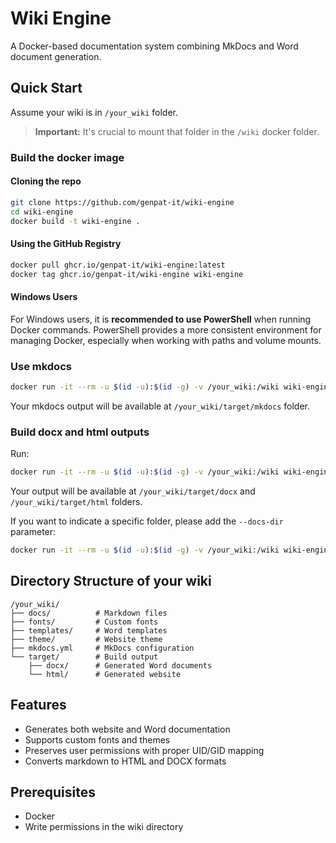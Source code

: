 # Wiki Engine

A Docker-based documentation system combining MkDocs and Word document generation.

## Quick Start

Assume your wiki is in `/your_wiki` folder.

> **Important:** It's crucial to mount that folder in the `/wiki` docker folder.

### Build the docker image

#### Cloning the repo

```bash
git clone https://github.com/genpat-it/wiki-engine
cd wiki-engine
docker build -t wiki-engine .
```

#### Using the GitHub Registry

```bash
docker pull ghcr.io/genpat-it/wiki-engine:latest
docker tag ghcr.io/genpat-it/wiki-engine wiki-engine
```

#### Windows Users

For Windows users, it is **recommended to use PowerShell** when running Docker commands. PowerShell provides a more consistent environment for managing Docker, especially when working with paths and volume mounts.

### Use mkdocs

```bash
docker run -it --rm -u $(id -u):$(id -g) -v /your_wiki:/wiki wiki-engine mkdocs build -f /wiki/mkdocs.yml --site-dir /wiki/target/mkdocs
```

Your mkdocs output will be available at `/your_wiki/target/mkdocs` folder.

### Build docx and html outputs

Run:
```bash
docker run -it --rm -u $(id -u):$(id -g) -v /your_wiki:/wiki wiki-engine build
```

Your output will be available at `/your_wiki/target/docx` and  `/your_wiki/target/html` folders.

If you want to indicate a specific folder, please add the `--docs-dir` parameter:

```bash
docker run -it --rm -u $(id -u):$(id -g) -v /your_wiki:/wiki wiki-engine build --docs-dir path/to/dir
```

## Directory Structure of your wiki

```
/your_wiki/
├── docs/          # Markdown files
├── fonts/         # Custom fonts
├── templates/     # Word templates
├── theme/         # Website theme
├── mkdocs.yml     # MkDocs configuration
└── target/        # Build output
    ├── docx/      # Generated Word documents
    └── html/      # Generated website
```

## Features

- Generates both website and Word documentation
- Supports custom fonts and themes
- Preserves user permissions with proper UID/GID mapping
- Converts markdown to HTML and DOCX formats
  
## Prerequisites

- Docker
- Write permissions in the wiki directory